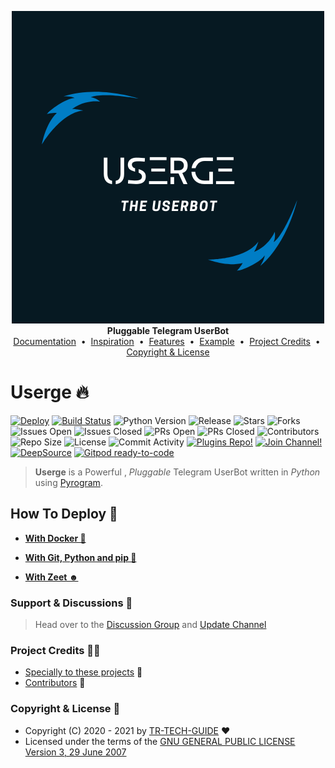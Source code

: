 <p align="center">
    <a href="https://github.com/TR-TECH-GUIDE/Userge">
        <img src="resources/userge.png" alt="Userge">
    </a>
    <br>
    <b>Pluggable Telegram UserBot</b>
    <br>
    <a href="https://github.com/TR-TECH-GUIDE/Userge#documentation-">Documentation</a>
    &nbsp•&nbsp
    <a href="https://github.com/TR-TECH-GUIDE/Userge#inspiration-">Inspiration</a>
    &nbsp•&nbsp
    <a href="https://github.com/TR-TECH-GUIDE/Userge#features-">Features</a>
    &nbsp•&nbsp
    <a href="https://github.com/TR-TECH-GUIDE/Userge#example-plugin-">Example</a>
    &nbsp•&nbsp
    <a href="https://github.com/TR-TECH-GUIDE/Userge#project-credits-">Project Credits</a>
    &nbsp•&nbsp
    <a href="https://github.com/TR-TECH-GUIDE/Userge#copyright--license-">Copyright & License</a>
</p>

# Userge 🔥

[![Deploy](https://www.herokucdn.com/deploy/button.svg)](https://heroku.com/deploy?template=https://github.com/TR-TECH-GUIDE/Userge)
[![Build Status](https://travis-ci.com/TR-TECH-GUIDE/Userge.svg?branch=alpha)](https://travis-ci.com/TR-TECH-GUIDE/Userge)
![Python Version](https://img.shields.io/badge/python-3.8/3.9-lightgrey)
![Release](https://img.shields.io/github/v/release/TR-TECH-GUIDE/Userge)
![Stars](https://img.shields.io/github/stars/TR-TECH-GUIDE/Userge)
![Forks](https://img.shields.io/github/forks/TR-TECH-GUIDE/Userge)
![Issues Open](https://img.shields.io/github/issues/TR-TECH-GUIDE/Userge)
![Issues Closed](https://img.shields.io/github/issues-closed/TR-TECH-GUIDE/Userge)
![PRs Open](https://img.shields.io/github/issues-pr/TR-TECH-GUIDE/Userge)
![PRs Closed](https://img.shields.io/github/issues-pr-closed/TR-TECH-GUIDE/Userge)
![Contributors](https://img.shields.io/github/contributors/TR-TECH-GUIDE/Userge)
![Repo Size](https://img.shields.io/github/repo-size/TR-TECH-GUIDE/Userge)
![License](https://img.shields.io/github/license/TR-TECH-GUIDE/Userge)
![Commit Activity](https://img.shields.io/github/commit-activity/m/TR-TECH-GUIDE/Userge)
[![Plugins Repo!](https://img.shields.io/badge/Plugins%20Repo-!-orange)](https://github.com/TR-TECH-GUIDE/Userge-Plugins)
[![Join Channel!](https://img.shields.io/badge/Join%20Channel-!-red)](https://t.me/SLBotsOfficial)
[![DeepSource](https://static.deepsource.io/deepsource-badge-light-mini.svg)](https://deepsource.io/gh/TR-TECH-GUIDE/Userge/?ref=repository-badge)
[![Gitpod ready-to-code](https://img.shields.io/badge/Gitpod-ready--to--code-blue?logo=gitpod)](https://gitpod.io/#https://github.com/TR-TECH-GUIDE/Userge)

> **Userge** is a Powerful , _Pluggable_ Telegram UserBot written in _Python_ using [Pyrogram](https://github.com/pyrogram/pyrogram).



## How To Deploy 👷


* [**With Docker 🐳**](https://theuserge.github.io/deployment#deploying-with-docker-)

* [**With Git, Python and pip 🔧**](https://theuserge.github.io/deployment#deploying-with-legacy-method)

* [**With Zeet ☻**](https://theuserge.github.io/deployment.html#deploying-on-zeet)


### Support & Discussions 👥

> Head over to the [Discussion Group](https://t.me/trtechguide) and [Update Channel](https://t.me/SLBotsOfficial)

### Project Credits 💆‍♂️

* [Specially to these projects](https://github.com/TR-TECH-GUIDE/Userge#inspiration-) 🥰
* [Contributors](https://github.com/TR-TECH-GUIDE/Userge/graphs/contributors) 👥

### Copyright & License 👮

* Copyright (C) 2020 - 2021 by [TR-TECH-GUIDE](https://github.com/TR-TECH-GUIDE) ❤️️
* Licensed under the terms of the [GNU GENERAL PUBLIC LICENSE Version 3, 29 June 2007](https://github.com/TR-TECH-GUIDE/Userge/blob/master/LICENSE)
